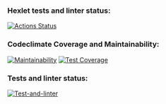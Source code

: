 ### Hexlet tests and linter status:
[![Actions Status](https://github.com/Skeler667/frontend-project-lvl2/workflows/hexlet-check/badge.svg)](https://github.com/ArsenyKonkolovich/backend-project-lvl2/actions) 
### Codeclimate Coverage and Maintainability:
[![Maintainability](https://api.codeclimate.com/v1/badges/fdfec1f5969ded9b72bd/maintainability)](https://codeclimate.com/github/Skeler667/frontend-project-lvl2/maintainability)
[![Test Coverage](https://api.codeclimate.com/v1/badges/fdfec1f5969ded9b72bd/test_coverage)](https://codeclimate.com/github/Skeler667/frontend-project-lvl2/test_coverage)
### Tests and linter status:
[![Test-and-linter](https://github.com/Skeler667/frontend-project-lvl2/actions/workflows/main.yml/badge.svg?branch=main)](https://github.com/Skeler667/frontend-project-lvl2/actions/workflows/main.yml)
